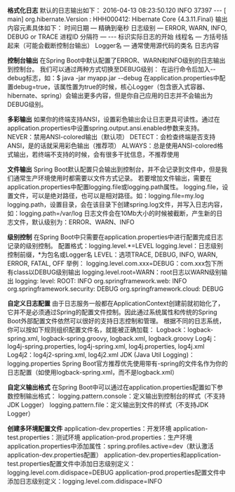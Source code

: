 **格式化日志**
默认的日志输出如下：
2016-04-13 08:23:50.120  INFO 37397 --- [           main] org.hibernate.Version                    : HHH000412: Hibernate Core {4.3.11.Final}
输出内容元素具体如下：
时间日期 — 精确到毫秒
日志级别 — ERROR, WARN, INFO, DEBUG or TRACE
进程ID
分隔符 — --- 标识实际日志的开始
线程名 — 方括号括起来（可能会截断控制台输出）
Logger名 — 通常使用源代码的类名
日志内容

**控制台输出**
在Spring Boot中默认配置了ERROR、WARN和INFO级别的日志输出到控制台。
我们可以通过两种方式切换至DEBUG级别：
在运行命令后加入--debug标志，如：$ java -jar myapp.jar --debug
在application.properties中配置debug=true，该属性置为true的时候，核心Logger（包含嵌入式容器、hibernate、spring）会输出更多内容，但是你自己应用的日志并不会输出为DEBUG级别。

**多彩输出**
如果你的终端支持ANSI，设置彩色输出会让日志更具可读性。通过在application.properties中设置spring.output.ansi.enabled参数来支持。
NEVER：禁用ANSI-colored输出（默认项）
DETECT：会检查终端是否支持ANSI，是的话就采用彩色输出（推荐项）
ALWAYS：总是使用ANSI-colored格式输出，若终端不支持的时候，会有很多干扰信息，不推荐使用

**文件输出**
Spring Boot默认配置只会输出到控制台，并不会记录到文件中，但是我们通常生产环境使用时都需要以文件方式记录。
若要增加文件输出，需要在application.properties中配置logging.file或logging.path属性。
logging.file，设置文件，可以是绝对路径，也可以是相对路径。如：logging.file=my.log
logging.path，设置目录，会在该目录下创建spring.log文件，并写入日志内容，如：logging.path=/var/log
日志文件会在10Mb大小的时候被截断，产生新的日志文件，默认级别为：ERROR、WARN、INFO

**级别控制**
在Spring Boot中只需要在application.properties中进行配置完成日志记录的级别控制。
配置格式：logging.level.*=LEVEL
logging.level：日志级别控制前缀，*为包名或Logger名
LEVEL：选项TRACE, DEBUG, INFO, WARN, ERROR, FATAL, OFF
举例：
logging.level.com.xxx=DEBUG：com.xxx包下所有class以DEBUG级别输出
logging.level.root=WARN：root日志以WARN级别输出
logging:
  level:
    ROOT: INFO
    org.springframework.web: INFO
    org.springframework.security: DEBUG
    org.springframework.cloud: DEBUG

**自定义日志配置**
由于日志服务一般都在ApplicationContext创建前就初始化了，它并不是必须通过Spring的配置文件控制。因此通过系统属性和传统的Spring Boot外部配置文件依然可以很好的支持日志控制和管理。
根据不同的日志系统，你可以按如下规则组织配置文件名，就能被正确加载：
Logback：logback-spring.xml, logback-spring.groovy, logback.xml, logback.groovy
Log4j：log4j-spring.properties, log4j-spring.xml, log4j.properties, log4j.xml
Log4j2：log4j2-spring.xml, log4j2.xml
JDK (Java Util Logging)：logging.properties
Spring Boot官方推荐优先使用带有-spring的文件名作为你的日志配置（如使用logback-spring.xml，而不是logback.xml）

**自定义输出格式**
在Spring Boot中可以通过在application.properties配置如下参数控制输出格式：
logging.pattern.console：定义输出到控制台的样式（不支持JDK Logger）
logging.pattern.file：定义输出到文件的样式（不支持JDK Logger）
    
**创建多环境配置文件**
application-dev.properties：开发环境
application-test.properties：测试环境
application-prod.properties：生产环境
application.properties中添加属性：spring.profiles.active=dev（默认激活application-dev.properties配置）
application-dev.properties和application-test.properties配置文件中添加日志级别定义：logging.level.com.didispace=DEBUG
application-prod.properties配置文件中添加日志级别定义：logging.level.com.didispace=INFO